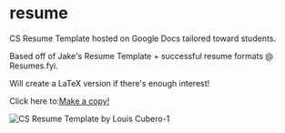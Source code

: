 # resume

CS Resume Template hosted on Google Docs tailored toward students.

Based off of Jake's Resume Template + successful resume formats @ Resumes.fyi.

Will create a LaTeX version if there's enough interest!

Click here to:[Make a copy!](https://docs.google.com/document/d/1qnFvZN7zLLBLUZFF1Zu5HwYwDaSKAuhzyaO7SX12rHI/edit?tab=t.0)

![CS Resume Template by Louis Cubero-1](https://github.com/user-attachments/assets/92161e83-bbdf-4e17-976b-4c1481941f49)

